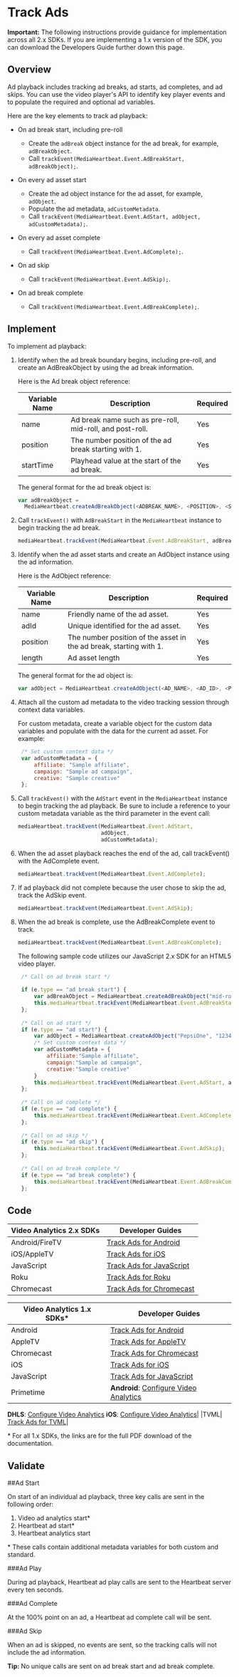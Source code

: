 # Track Ads

**Important:** The following instructions provide guidance for implementation
across all 2.x SDKs. If you are implementing a 1.x version of the SDK, you can
download the Developers Guide further down this page.

## Overview

Ad playback includes tracking ad breaks, ad starts, ad completes, and ad
skips. You can use the video player's API to identify key player events and to
populate the required and optional ad variables.

Here are the key elements to track ad playback:
* On ad break start, including pre-roll
  * Create the `adBreak` object instance for the ad break, for example, `adBreakObject`. 
  * Call `trackEvent(MediaHeartbeat.Event.AdBreakStart, adBreakObject);`. 

* On every ad asset start
  * Create the ad object instance for the ad asset, for example, `adObject`. 
  * Populate the ad metadata, `adCustomMetadata`. 
  * Call `trackEvent(MediaHeartbeat.Event.AdStart, adObject, adCustomMetadata);`. 

* On every ad asset complete
  * Call `trackEvent(MediaHeartbeat.Event.AdComplete);`. 

* On ad skip
  * Call `trackEvent(MediaHeartbeat.Event.AdSkip);`. 

* On ad break complete
  * Call `trackEvent(MediaHeartbeat.Event.AdBreakComplete);`. 

## Implement

To implement ad playback:

1. Identify when the ad break boundary begins, including pre-roll, and create an AdBreakObject by using the ad break information. 

   Here is the Ad break object reference:

   |Variable Name|  Description|  Required|
   |---|---|---|
   |name| Ad break name such as pre-roll, mid-roll, and post-roll.| Yes |
   |position| The number position of the ad break starting with 1.|  Yes|
   |startTime| Playhead value at the start of the ad break.| Yes|
   
   The general format for the ad break object is:
    
   ``` javascript
   var adBreakObject = 
     MediaHeartbeat.createAdBreakObject(<ADBREAK_NAME>, <POSITION>, <START_TIME>);
   ```

2. Call `trackEvent()` with `AdBreakStart` in the `MediaHeartbeat` instance to begin tracking the ad break. 
    
   ``` javascript
   mediaHeartbeat.trackEvent(MediaHeartbeat.Event.AdBreakStart, adBreakObject);
   ```

3. Identify when the ad asset starts and create an AdObject instance using the ad information. 

   Here is the AdObject reference:
   
   |Variable Name|  Description|  Required|
   |---|---|---|
   |name| Friendly name of the ad asset.| Yes|
   |adId| Unique identified for the ad asset.| Yes|
   |position| The number position of the asset in the ad break, starting with 1.| Yes|
   |length| Ad asset length| Yes|
   
   The general format for the ad object is:
    
   ``` javascript
   var adObject = MediaHeartbeat.createAdObject(<AD_NAME>, <AD_ID>, <POSITION>, <LENGTH>);
   ```

4. Attach all the custom ad metadata to the video tracking session through context data variables. 

   For custom metadata, create a variable object for the custom data variables
   and populate with the data for the current ad asset. For example:
    
   ``` javascript
    /* Set custom context data */
    var adCustomMetadata = {
        affiliate: "Sample affiliate",
        campaign: "Sample ad campaign",
        creative: "Sample creative"
    };
   ```

5. Call `trackEvent()` with the `AdStart` event in the `MediaHeartbeat` instance 
   to begin tracking the ad playback.  Be sure to include a reference to your 
   custom metadata variable as the third parameter in the event call:
    
   ``` javascript
   mediaHeartbeat.trackEvent(MediaHeartbeat.Event.AdStart, 
                             adObject, 
                             adCustomMetadata);
   ```

6. When the ad asset playback reaches the end of the ad, call trackEvent() with 
   the AdComplete event. 
    
   ``` javascript
   mediaHeartbeat.trackEvent(MediaHeartbeat.Event.AdComplete);
   ```

7. If ad playback did not complete because the user chose to skip the ad, track the AdSkip event. 
    
   ``` javascript
   mediaHeartbeat.trackEvent(MediaHeartbeat.Event.AdSkip);
   ```

8. When the ad break is complete, use the AdBreakComplete event to track. 
    
   ``` javascript
   mediaHeartbeat.trackEvent(MediaHeartbeat.Event.AdBreakComplete);
   ```

   The following sample code utilizes our JavaScript 2.x SDK for an HTML5 video player.
    
   ``` javascript
    /* Call on ad break start */
    
    if (e.type == "ad break start") {
        var adBreakObject = MediaHeartbeat.createAdBreakObject("mid-roll", 2, 500);
        this.mediaHeartbeat.trackEvent(MediaHeartbeat.Event.AdBreakStart, adBreakObject);
    };
    
    /* Call on ad start */
    if (e.type == "ad start") {
        var adObject = MediaHeartbeat.createAdObject("PepsiOne", "123456ab", 1, 30);
        /* Set custom context data */
        var adCustomMetadata = {
            affiliate:"Sample affiliate",
            campaign:"Sample ad campaign",
            creative:"Sample creative"
        }
        this.mediaHeartbeat.trackEvent(MediaHeartbeat.Event.AdStart, adObject, adCustomMetadata);
    };
    
    /* Call on ad complete */
    if (e.type == "ad complete") {
        this.mediaHeartbeat.trackEvent(MediaHeartbeat.Event.AdComplete);
    };
    
    /* Call on ad skip */
    if (e.type == "ad skip") {
        this.mediaHeartbeat.trackEvent(MediaHeartbeat.Event.AdSkip);
    };
        
    /* Call on ad break complete */
    if (e.type == "ad break complete") {
        this.mediaHeartbeat.trackEvent(MediaHeartbeat.Event.AdBreakComplete);
    };
   ```

## Code

|Video Analytics 2.x SDKs|Developer Guides|
|---|---|
|Android/FireTV| [Track Ads for Android](track-ads_android.md)|
|iOS/AppleTV| [Track Ads for iOS](track-ads_ios.md)|
|JavaScript| [Track Ads for JavaScript](track-ads_js.md)|
|Roku| [Track Ads for Roku](conf-med-hrbts.md)|
|Chromecast| [Track Ads for Chromecast](conf-med-hrbts-chromecast.md)|

|Video Analytics 1.x SDKs\*  |Developer Guides|
|---|---|
|Android| [Track Ads for Android](vhl-dev-guide-v15_android.pdf)|
|AppleTV| [Track Ads for AppleTV](vhl-dev-guide-v1x_appletv.pdf)|
|Chromecast| [Track Ads for Chromecast](chromecast_1.x_sdk.pdf)|
|iOS| [Track Ads for iOS](vhl-dev-guide-v15_ios.pdf)|
|JavaScript| [Track Ads for JavaScript](vhl-dev-guide-v15_js.pdf)|
|Primetime| **Android**: [Configure Video Analytics](http://help.adobe.com/en_US/primetime/psdk/android/1.4/index.html#PSDKs-task-Initialize_and_configure_video_analytics_)
  **DHLS**: [Configure Video Analytics](http://help.adobe.com/en_US/primetime/psdk/dhls/index.html#PSDKs-task-Initialize_and_configure_video_analytics_%20)
  **iOS**: [Configure Video Analytics](http://help.adobe.com/en_US/primetime/psdk/ios/1.4/index.html#PSDKs-task-Initialize_and_configure_video_analytics_)|
|TVML| [Track Ads for TVML](vhl_tvml.pdf)|

\* For all 1.x SDKs, the links are for the full PDF download of the documentation. 

## Validate

##Ad Start

On start of an individual ad playback, three key calls are sent in the
following order:

1. Video ad analytics start\*
2. Heartbeat ad start\*
3. Heartbeat analytics start 

\* These calls contain additional metadata variables for both custom and standard. 

###Ad Play

During ad playback, Heartbeat ad play calls are sent to the Heartbeat server
every ten seconds.

###Ad Complete

At the 100% point on an ad, a Heartbeat ad complete call will be sent.

###Ad Skip

When an ad is skipped, no events are sent, so the tracking calls will not
include the ad information.

**Tip:** No unique calls are sent on ad break start and ad break complete.
